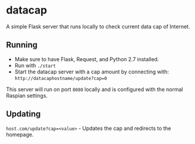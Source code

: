 # datacap
A simple Flask server that runs locally to check current data cap of Internet.

## Running

- Make sure to have Flask, Request, and Python 2.7 installed.
- Run with `./start`
- Start the datacap server with a cap amount by connecting with: `http://datacaphostname/update?cap=0`

This server will run on port `8080` locally and is configured with the normal Raspian settings.

## Updating

`host.com/update?cap=<value>` - Updates the cap and redirects to the homepage.


